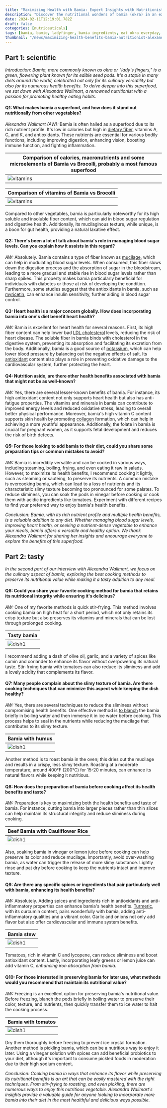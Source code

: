 ```yaml
---
title: "Maximizing Health with Bamia: Expert Insights with Nutritionist Alexandra Wallmart"
description: "Discover the nutritional wonders of bamia (okra) in an exclusive interview with renowned nutritionist Alexandra Wallmart, offering expert advice on its health benefits, cooking techniques, and ways to incorporate it into your diet for maximum benefit."
date: 2024-02-11T12:19:01.782Z
draft: false
cotegories: [nutriceuticals]
tags: [bamia, bamie, ladyfinger, bamia ingredients, eat okra everyday, health benefit of eating okra, health benefits of okra for females, okra, nutrition, health benefits of bamia, health benefits of okra, ladyfinger nutrition, medical benefits of okra, bamia vs brocolli, okra vs  brocolli]
thumbnail: "/news/maximizing-health-benefits-bamia-nutritionist-alexandra-wallmart-interview/thumb.jpg"
---
```


## Part 1: scientific 

*Introduction: Bamia, more commonly known as okra or "lady's fingers," is a green, flowering plant known for its edible seed pods. It's a staple in many diets around the world, celebrated not only for its culinary versatility but also for its numerous health benefits. To delve deeper into this superfood, we sat down with Alexandra Wallmart, a renowned nutritionist with a passion for promoting healthy eating habits.*

#### Q1: What makes bamia a superfood, and how does it stand out nutritionally from other vegetables?

*Alexandra Wallmart (AW):* Bamia is often hailed as a superfood due to its rich nutrient profile. It's low in calories but high in [dietary fiber](https://en.wikipedia.org/wiki/Dietary_fiber), vitamins A, C, and K, and antioxidants. These nutrients are essential for various bodily functions, including improving digestion, enhancing vision, boosting immune function, and fighting inflammation. 


|Comparison of calories, macronutrients and some microelements of Bamia vs Brocolli, probably a most famous superfood|
|---|
|![vitamins](/news/maximizing-health-benefits-bamia-nutritionist-alexandra-wallmart-interview/compare-macro.png)|

|Comparison of vitamins of Bamia vs Brocolli|
|---|
|![vitamins](/news/maximizing-health-benefits-bamia-nutritionist-alexandra-wallmart-interview/compare.png)|



Compared to other vegetables, bamia is particularly noteworthy for its high soluble and insoluble fiber content, which can aid in blood sugar regulation and digestive health. Additionally, its mucilaginous texture, while unique, is a boon for gut health, providing a natural laxative effect.

#### Q2: There's been a lot of talk about bamia's role in managing blood sugar levels. Can you explain how it assists in this regard?

*AW:* Absolutely. Bamia contains a type of fiber known as [mucilage](https://en.wikipedia.org/wiki/Mucilage), which can help in modulating blood sugar levels. When consumed, this fiber slows down the digestion process and the absorption of sugar in the bloodstream, leading to a more gradual and stable rise in blood sugar levels rather than sharp spikes. This property makes bamia particularly beneficial for individuals with diabetes or those at risk of developing the condition. Furthermore, some studies suggest that the antioxidants in bamia, such as [myricetin](https://en.wikipedia.org/wiki/Myricetin), can enhance insulin sensitivity, further aiding in blood sugar control.

#### Q3: Heart health is a major concern globally. How does incorporating bamia into one's diet benefit heart health?

*AW:* Bamia is excellent for heart health for several reasons. First, its high fiber content can help lower bad [LDL cholesterol](https://en.wikipedia.org/wiki/Low-density_lipoprotein) levels, reducing the risk of heart disease. The soluble fiber in bamia binds with cholesterol in the digestive system, preventing its absorption and facilitating its excretion from the body. Additionally, bamia is a good source of [potassium](https://en.wikipedia.org/wiki/Potassium), which can help lower blood pressure by balancing out the negative effects of salt. Its [antioxidant](https://en.wikipedia.org/wiki/Antioxidant) content also plays a role in preventing oxidative damage to the cardiovascular system, further protecting the heart.

#### Q4: Nutrition aside, are there other health benefits associated with bamia that might not be as well-known?

*AW:* Yes, there are several lesser-known benefits of bamia. For instance, its high antioxidant content not only supports heart health but also has anti-fatigue properties. The vitamins and minerals in bamia can contribute to improved energy levels and reduced oxidative stress, leading to overall better physical performance. Moreover, bamia's high vitamin C content supports skin health by promoting [collagen](https://en.wikipedia.org/wiki/Collagen) formation, which can help in achieving a more youthful appearance. Additionally, the folate in bamia is crucial for pregnant women, as it supports fetal development and reduces the risk of birth defects.

#### Q5: For those looking to add bamia to their diet, could you share some preparation tips or common mistakes to avoid?

*AW:* Bamia is incredibly versatile and can be cooked in various ways, including steaming, boiling, frying, and even eating it raw in salads. However, to maximize its health benefits, I recommend cooking it lightly, such as steaming or sautéing, to preserve its nutrients. A common mistake is overcooking bamia, which can lead to a loss of nutrients and its characteristic slimy texture becoming too pronounced for some palates. To reduce sliminess, you can soak the pods in vinegar before cooking or cook them with acidic ingredients like tomatoes. Experiment with different recipes to find your preferred way to enjoy bamia's health benefits.

*Conclusion: Bamia, with its rich nutrient profile and multiple health benefits, is a valuable addition to any diet. Whether managing blood sugar levels, improving heart health, or seeking a nutrient-dense vegetable to enhance your meals, bamia offers a versatile and healthy option. We thank Alexandra Wallmart for sharing her insights and encourage everyone to explore the benefits of this superfood.*

## Part 2: tasty 

*In the second part of our interview with Alexandra Wallmart, we focus on the culinary aspect of bamia, exploring the best cooking methods to preserve its nutritional value while making it a tasty addition to any meal.*

#### Q6: Could you share your favorite cooking method for bamia that retains its nutritional integrity while ensuring it's delicious?

*AW:* One of my favorite methods is quick stir-frying. This method involves cooking bamia on high heat for a short period, which not only retains its crisp texture but also preserves its vitamins and minerals that can be lost through prolonged cooking. 

|Tasty bamia|
|---|
|![dish1](/news/maximizing-health-benefits-bamia-nutritionist-alexandra-wallmart-interview/dish1.png)|

I recommend adding a dash of olive oil, garlic, and a variety of spices like cumin and coriander to enhance its flavor without overpowering its natural taste. Stir-frying bamia with tomatoes can also reduce its sliminess and add a lovely acidity that complements its flavor.

#### Q7: Many people complain about the slimy texture of bamia. Are there cooking techniques that can minimize this aspect while keeping the dish healthy?

*AW:* Yes, there are several techniques to reduce the sliminess without compromising health benefits. One effective method is [to blanch](https://en.wikipedia.org/wiki/Blanching_(cooking)) the bamia briefly in boiling water and then immerse it in ice water before cooking. This process helps to seal in the nutrients while reducing the mucilage that contributes to its slimy texture. 


|Bamia with humus|
|---|
|![dish1](/news/maximizing-health-benefits-bamia-nutritionist-alexandra-wallmart-interview/dish2.jpg)|


Another method is to roast bamia in the oven; this dries out the mucilage and results in a crispy, less slimy texture. Roasting at a moderate temperature, around 400°F (200°C) for 15-20 minutes, can enhance its natural flavors while keeping it nutritious.

#### Q8: How does the preparation of bamia before cooking affect its health benefits and taste?

*AW:* Preparation is key to maximizing both the health benefits and taste of bamia. For instance, cutting bamia into larger pieces rather than thin slices can help maintain its structural integrity and reduce sliminess during cooking. 

|Beef Bamia with Cauliflower Rice|
|---|
|![dish1](/news/maximizing-health-benefits-bamia-nutritionist-alexandra-wallmart-interview/dish3.png)|


Also, soaking bamia in vinegar or lemon juice before cooking can help preserve its color and reduce mucilage. Importantly, avoid over-washing bamia, as water can trigger the release of more slimy substance. Lightly rinse and pat dry before cooking to keep the nutrients intact and improve texture.

#### Q9: Are there any specific spices or ingredients that pair particularly well with bamia, enhancing its health benefits?

*AW:* Absolutely. Adding spices and ingredients rich in antioxidants and anti-inflammatory properties can enhance bamia's health benefits. [Turmeric](https://en.wikipedia.org/wiki/Turmeric), with its curcumin content, pairs wonderfully with bamia, adding anti-inflammatory qualities and a vibrant color. Garlic and onions not only add flavor but also offer cardiovascular and immune system benefits. 

|Bamia stew|
|---|
|![dish1](/news/maximizing-health-benefits-bamia-nutritionist-alexandra-wallmart-interview/dish4.png)|

Tomatoes, rich in vitamin C and lycopene, can reduce sliminess and boost antioxidant content. Lastly, incorporating leafy greens or lemon juice can add vitamin C, *enhancing iron absorption from bamia*.

#### Q10: For those interested in preserving bamia for later use, what methods would you recommend that maintain its nutritional value?

*AW:* Freezing is an excellent option for preserving bamia's nutritional value. Before freezing, blanch the pods briefly in boiling water to preserve their color, texture, and nutrients, then quickly transfer them to ice water to halt the cooking process. 


|Bamia with tomatos|
|---|
|![dish1](/news/maximizing-health-benefits-bamia-nutritionist-alexandra-wallmart-interview/dish5.png)|

Dry them thoroughly before freezing to prevent ice crystal formation. Another method is pickling bamia, which can be a nutritious way to enjoy it later. Using a vinegar solution with spices can add beneficial probiotics to your diet, although it's important to consume pickled foods in moderation due to their high sodium content.

*Conclusion: Cooking bamia in ways that enhance its flavor while preserving its nutritional benefits is an art that can be easily mastered with the right techniques. From stir-frying to roasting, and even pickling, there are numerous ways to enjoy this nutritious vegetable. Alexandra Wallmart's insights provide a valuable guide for anyone looking to incorporate more bamia into their diet in the most healthful and delicious ways possible.*